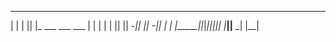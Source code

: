 
                                  
 _ _ _  _                   _____ 
| | | || |_  ___  ___  ___ |     |
| | | ||   || -_||  _|| -_||  |  |
|_____||_|_||___||_|  |___||__  _|
                              |__|
